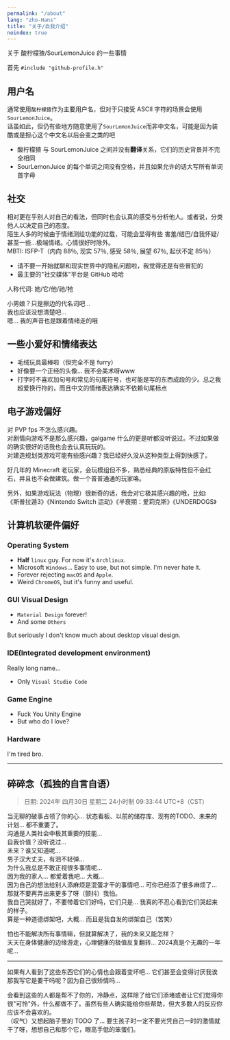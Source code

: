 ```yaml
---
permalink: "/about"
lang: "zho-Hans"
title: "关于/自我介绍"
noindex: true
---
```


关于 酸柠檬猹/SourLemonJuice 的一些事情

首先 `#include "github-profile.h"`

## 用户名

通常使用`酸柠檬猹`作为主要用户名，但对于只接受 ASCII 字符的场景会使用`SourLemonJuice`。\
话虽如此，但仍有些地方随意使用了`SourLemonJuice`而非中文名，可能是因为装酷或是担心这个中文名以后会变之类的吧

- 酸柠檬猹 与 SourLemonJuice 之间并没有**翻译**关系，它们的历史背景并不完全相同
- SourLemonJuice 的每个单词之间没有空格，并且如果允许的话大写所有单词首字母

## 社交

相对更在乎别人对自己的看法，但同时也会认真的感受与分析他人。或者说，分类他人以决定自己的态度。\
陌生人多的时候由于情绪测绘功能的过载，可能会显得有些 害羞/结巴/自我怀疑/甚至一些...极端情绪。心情很好时除外。\
MBTI: ISFP-T（内向 88％‚ 现实 57％‚ 感受 58％‚ 展望 67％‚ 起伏不定 85％）

- 请不要一开始就聊和现实世界中的隐私问题啦，我觉得还是有些冒犯的
- 最主要的"社交媒体"平台是 GitHub 哈哈

人称代词: 她/它/他/祂/牠

小男娘？只是擦边的代名词吧...\
我也应该没想清楚吧...\
嗯... 我的声音也是跟着情绪走的哦

## 一些小爱好和情绪表达

- 毛绒玩具最棒啦（但完全不是 furry）
- 好像要一个正经的头像... 我不会美术呀www
- 打字时不喜欢加句号和常见的句尾符号，也可能是写的东西成段的少。总之我超爱换行符的，而且中文的情绪表达确实不依赖句尾标点

## 电子游戏偏好

对 PVP fps 不怎么感兴趣。\
对剧情向游戏不是那么感兴趣，galgame 什么的更是听都没听说过。不过如果做的确实很好的话我也会去认真玩玩的。\
对建造规划类游戏可能有些感兴趣？我已经好久没从这种类型上得到快感了。

好几年的 Minecraft 老玩家，会玩模组但不多，熟悉经典的原版特性但不会红石，并且也不会做建筑。做一个普普通通的玩家咯。

另外，如果游戏玩法（物理）很新奇的话，我会对它极其感兴趣的哦，比如:\
《斯普拉遁3》《Nintendo Switch 运动》《半衰期：爱莉克斯》《UNDERDOGS》

## 计算机软硬件偏好

### Operating System

- **Half** `linux` guy. For now it's `Archlinux`.
- Microsoft `Windows`... Easy to use, but not simple. I'm never hate it.
- Forever rejecting `macOS` and `Apple`.
- Weird `ChromeOS`, but it's funny and useful.

### GUI Visual Design

- `Material Design` forever!
- And some `Others`

But seriously I don't know much about desktop visual design.

### IDE(Integrated development environment)

Really long name...

- Only `Visual Studio Code`

### Game Engine

- Fuck You Unity Engine
- But who do I love?

### Hardware

I'm tired bro.

---

## 碎碎念（孤独的自言自语）

> 日期: 2024年 四月30日 星期二 24小时制 09:33:44 UTC+8（CST）

当无聊的破事占领了你的心... 状态看板、以前的储存库、现有的TODO、未来的计划... 都不重要了。\
沟通是人类社会中极其重要的技能...\
自我价值？没听说过...\
未来？谁又知道呢...\
男子汉大丈夫，有泪不轻弹...\
为什么我总是不敢正视很多事情呢...\
因为我的家人... 都爱着我吧... 大概...\
因为自己的想法给别人添麻烦是混蛋才干的事情吧... 可你已经添了很多麻烦了...\
那就不要再弄出来更多了呀（颤抖）我怕。\
我自己哭就好了，不要带着它们好吗，它们只是... 我真的不忍心看到它们哭起来的样子。\
算是一种道德绑架吧，大概... 而且是我自发的绑架自己（苦笑）

怕也不能解决所有事情嘛，但就算解决了，我的未来又能怎样？\
天天在身体健康的边缘游走，心理健康的极值反复翻转... 2024真是个无趣的一年呢...

---

如果有人看到了这些东西它们的心情也会跟着变坏吧... 它们甚至会变得讨厌我诶\
那我写它是要干吗呢？因为自己很矫情吗...

会看到这些的人都是帮不了你的，冷静点，这样除了给它们添堵或者让它们觉得你很"可怜"外，什么都做不了。虽然有些人确实能给你些帮助，但大多数人的反应你应该不会喜欢的。\
（叹气）又想起脑子里的 TODO 了... 要生孩子时一定不要光凭自己一时的激情就干了呀，想想自己和那个它，眼高手低的笨蛋们。
